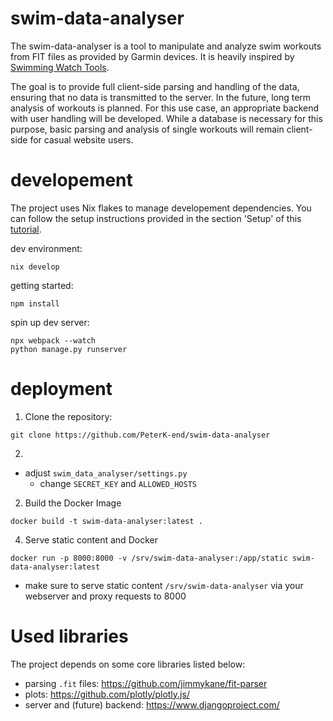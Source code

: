 # swim-data-analyser

The swim-data-analyser is a tool to manipulate and analyze swim workouts from FIT files as provided by Garmin devices. It is heavily inspired by [Swimming Watch Tools](https://www.swimmingwatchtools.com/).

The goal is to provide full client-side parsing and handling of the data, ensuring that no data is transmitted to the server. In the future, long term analysis of workouts is planned. For this use case, an appropriate backend with user handling will be developed. While a database is necessary for this purpose, basic parsing and analysis of single workouts will remain client-side for casual website users.

# developement

The project uses Nix flakes to manage developement dependencies. You can follow the setup instructions provided in the section 'Setup' of this [tutorial](https://jupyenv.io/documentation/getting-started/).

dev environment:
```
nix develop
```

getting started:
```
npm install
```

spin up dev server:

```
npx webpack --watch
python manage.py runserver
```

# deployment

1. Clone the repository:

```
git clone https://github.com/PeterK-end/swim-data-analyser
```

2.
- adjust `swim_data_analyser/settings.py`
  - change `SECRET_KEY` and `ALLOWED_HOSTS` 

2. Build the Docker Image

```
docker build -t swim-data-analyser:latest .
```

4. Serve static content and Docker

```
docker run -p 8000:8000 -v /srv/swim-data-analyser:/app/static swim-data-analyser:latest
```

- make sure to serve static content `/srv/swim-data-analyser` via your webserver and proxy requests to 8000

# Used libraries 

The project depends on some core libraries listed below:

- parsing `.fit` files: https://github.com/jimmykane/fit-parser
- plots: https://github.com/plotly/plotly.js/
- server and (future) backend: https://www.djangoproject.com/

